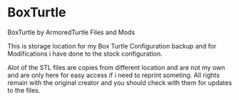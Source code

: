 # BoxTurtle
BoxTurtle by ArmoredTurtle Files and Mods

This is storage location for my Box Turtle Configuration backup and for Modifications i have done to the stock configuration. 

Alot of the STL files are copies from different location and are not my own and are only here for easy access if i need to reprint someting. 
All rights remain with the original creator and you should check with them for updates to the files.
